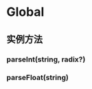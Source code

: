 # Global


## 实例方法


### parseInt(string, radix?)

<!-- UTSJSON.Global.parseInt.description -->

<!-- UTSJSON.Global.parseInt.param -->

<!-- UTSJSON.Global.parseInt.returValue -->

<!-- UTSJSON.Global.parseInt.compatibility -->

### parseFloat(string)

<!-- UTSJSON.Global.parseFloat.description -->

<!-- UTSJSON.Global.parseFloat.param -->

<!-- UTSJSON.Global.parseFloat.returValue -->

<!-- UTSJSON.Global.parseFloat.compatibility -->